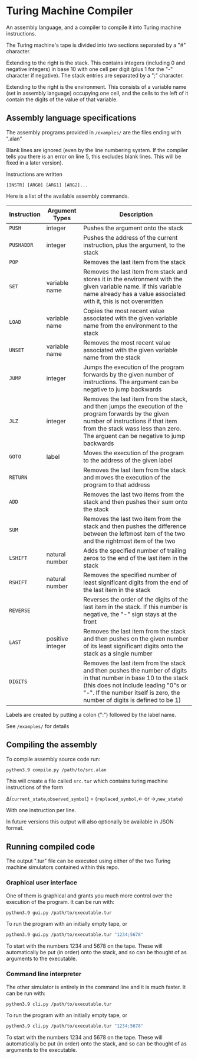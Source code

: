 # Turing Machine Compiler

An assembly language, and a compiler to compile it into Turing machine instructions.

The Turing machine's tape is divided into two sections separated by a "#" character.

Extending to the right is the stack. This contains integers (including 0 and negative integers) in base 10 with one cell per digit (plus 1 for the "-" character if negative). The stack entries are separated by a ";" character.

Extending to the right is the environment. This consists of a variable name (set in assembly language) occupying one cell, and the cells to the left of it contain the digits of the value of that variable.

## Assembly language specifications

The assembly programs provided in `/examples/` are the files ending with ".alan"

Blank lines are ignored (even by the line numbering system. If the compiler tells you there is an error on line 5, this excludes blank lines. This will be fixed in a later version).

Instructions are written

```
[INSTR] [ARG0] [ARG1] [ARG2]...
```

Here is a list of the available assembly commands.

| Instruction | Argument Types   | Description                                                                                                                                                                                                                         |
|-------------|------------------|-------------------------------------------------------------------------------------------------------------------------------------------------------------------------------------------------------------------------------------|
| `PUSH`      | integer          | Pushes the argument onto the stack                                                                                                                                                                                                  |
| `PUSHADDR`  | integer          | Pushes the address of the current instruction, plus the argument, to the stack                                                                                                                                                      |
| `POP`       |                  | Removes the last item from the stack                                                                                                                                                                                                |
| `SET`       | variable name    | Removes the last item from stack and stores it in the environment with the given variable name. If this variable name already has a value associated with it, this is not overwritten                                               |
| `LOAD`      | variable name    | Copies the most recent value associated with the given variable name from the environment to the stack                                                                                                                              |
| `UNSET`     | variable name    | Removes the most recent value associated with the given variable name from the stack                                                                                                                                                |
| `JUMP`      | integer          | Jumps the execution of the program forwards by the given number of instructions. The argument can be negative to jump backwards                                                                                                     |
| `JLZ`       | integer          | Removes the last item from the stack, and then jumps the execution of the program forwards by the given number of instructions if that item from the stack wass less than zero. The arguent can be negative to jump backwards       |
| `GOTO`      | label            | Moves the execution of the program to the address of the given label                                                                                                                                                                |
| `RETURN`    |                  | Removes the last item from the stack and moves the execution of the program to that address                                                                                                                                         |
| `ADD`       |                  | Removes the last two items from the stack and then pushes their sum onto the stack                                                                                                                                                  |
| `SUM`       |                  | Removes the last two item from the stack and then pushes the difference between the leftmost item of the two and the rightmost item of the two                                                                                      |
| `LSHIFT`    | natural number   | Adds the specified number of trailing zeros to the end of the last item in the stack                                                                                                                                                |
| `RSHIFT`    | natural number   | Removes the specified number of least significant digits from the end of the last item in the stack                                                                                                                                 |
| `REVERSE`   |                  | Reverses the order of the digits of the last item in the stack. If this number is negative, the "-" sign stays at the front                                                                                                         |
| `LAST`      | positive integer | Removes the last item from the stack and then pushes on the given number of its least significant digits onto the stack as a single number                                                                                          |
| `DIGITS`    |                  | Removes the last item from the stack and then pushes the number of digits in that number in base 10 to the stack (this does not include leading "0"s or "-". If the number itself is zero, the number of digits is defined to be 1) |

Labels are created by putting a colon (":") followed by the label name.

See `/examples/` for details

## Compiling the assembly

To compile assembly source code run:

```bash
python3.9 compile.py /path/to/src.alan
```

This will create a file called `src.tur` which contains turing machine instructions of the form

&Delta;(`current_state`,`observed_symbol`) = (`replaced_symbol`,&larr; or &rarr;,`new_state`)


With one instruction per line.

In future versions this output will also optionally be available in JSON format.

## Running compiled code

The output ".tur" file can be executed using either of the two Turing machine simulators contained within this repo.

### Graphical user interface

One of them is graphical and grants you much more control over the execution of the program. It can be run with:

```bash
python3.9 gui.py /path/to/executable.tur
```

To run the program with an initially empty tape, or

```bash
python3.9 gui.py /path/to/executable.tur "1234;5678"
```

To start with the numbers 1234 and 5678 on the tape. These will automatically be put (in order) onto the stack, and so can be thought of as arguments to the executable.

### Command line interpreter

The other simulator is entirely in the command line and it is much faster. It can be run with:

```bash
python3.9 cli.py /path/to/executable.tur
```

To run the program with an initially empty tape, or

```bash
python3.9 cli.py /path/to/executable.tur "1234;5678"
```

To start with the numbers 1234 and 5678 on the tape. These will automatically be put (in order) onto the stack, and so can be thought of as arguments to the executable.
